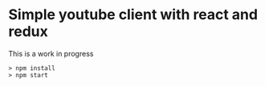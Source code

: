 # Simple youtube client with react and redux

This is a work in progress

```
> npm install
> npm start
```
